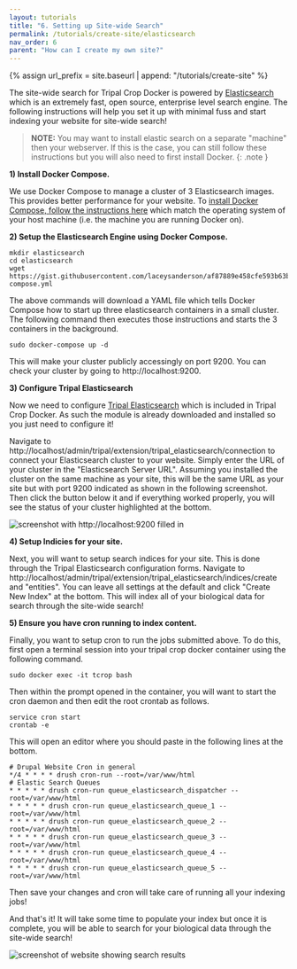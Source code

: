 ```yaml
---
layout: tutorials
title: "6. Setting up Site-wide Search"
permalink: /tutorials/create-site/elasticsearch
nav_order: 6
parent: "How can I create my own site?"
---
```

{% assign url_prefix = site.baseurl | append: "/tutorials/create-site" %}

The site-wide search for Tripal Crop Docker is powered by [Elasticsearch](https://www.elastic.co/elasticsearch/) which is an extremely fast, open source, enterprise level search engine. The following instructions will help you set it up with minimal fuss and start indexing your website for site-wide search!

> **NOTE:**
> You may want to install elastic search on a separate "machine" then your webserver. If this is the case, you can still follow these instructions but you will also need to first install Docker.
{: .note }

**1) Install Docker Compose.**

We use Docker Compose to manage a cluster of 3 Elasticsearch images. This provides better performance for your website. To [install Docker Compose, follow the instructions here](https://docs.docker.com/compose/install/) which match the operating system of your host machine (i.e. the machine you are running Docker on).

**2) Setup the Elasticsearch Engine using Docker Compose.**

```
mkdir elasticsearch
cd elasticsearch
wget https://gist.githubusercontent.com/laceysanderson/af87889e458cfe593b63b8ecbbf1f41f/raw/ad7f1a1617b91dfc5b9b3bc154c42fabfd6bc03c/docker-compose.yml
```

The above commands will download a YAML file which tells Docker Compose how to start up three elasticsearch containers in a small cluster. The following command then executes those instructions and starts the 3 containers in the background.

```
sudo docker-compose up -d
```

This will make your cluster publicly accessingly on port 9200. You can check your cluster by going to http://localhost:9200.

**3) Configure Tripal Elasticsearch**

Now we need to configure [Tripal Elasticsearch](https://github.com/tripal/tripal_elasticsearch/) which is included in Tripal Crop Docker. As such the module is already downloaded and installed so you just need to configure it!

Navigate to http://localhost/admin/tripal/extension/tripal_elasticsearch/connection to connect your Elasticsearch cluster to your website. Simply enter the URL of your cluster in the "Elasticsearch Server URL". Assuming you installed the cluster on the same machine as your site, this will be the same URL as your site but with port 9200 indicated as shown in the following screenshot. Then click the button below it and if everything worked properly, you will see the status of your cluster highlighted at the bottom.

![screenshot with http://localhost:9200 filled in]({{url_prefix}}/elasticsearch/step3.png)

**4) Setup Indicies for your site.**

Next, you will want to setup search indices for your site. This is done through the Tripal Elasticsearch configuration forms. Navigate to http://localhost/admin/tripal/extension/tripal_elasticsearch/indices/create and "entities". You can leave all settings at the default and click "Create New Index" at the bottom. This will index all of your biological data for search through the site-wide search!

**5) Ensure you have cron running to index content.**

Finally, you want to setup cron to run the jobs submitted above. To do this, first open a terminal session into your tripal crop docker container using the following command.

```
sudo docker exec -it tcrop bash
```

Then within the prompt opened in the container, you will want to start the cron daemon and then edit the root crontab as follows.

```
service cron start
crontab -e
```

This will open an editor where you should paste in the following lines at the bottom.

```
# Drupal Website Cron in general
*/4 * * * * drush cron-run --root=/var/www/html
# Elastic Search Queues
* * * * * drush cron-run queue_elasticsearch_dispatcher --root=/var/www/html
* * * * * drush cron-run queue_elasticsearch_queue_1 --root=/var/www/html
* * * * * drush cron-run queue_elasticsearch_queue_2 --root=/var/www/html
* * * * * drush cron-run queue_elasticsearch_queue_3 --root=/var/www/html
* * * * * drush cron-run queue_elasticsearch_queue_4 --root=/var/www/html
* * * * * drush cron-run queue_elasticsearch_queue_5 --root=/var/www/html
```

Then save your changes and cron will take care of running all your indexing jobs!

And that's it! It will take some time to populate your index but once it is complete, you will be able to search for your biological data through the site-wide search!

![screenshot of website showing search results]({{url_prefix}}/elasticsearch/final.png)
